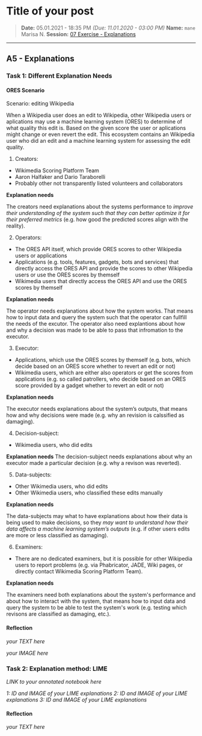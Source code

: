 # Title of your post
> **Date:** 05.01.2021 - 18:35 PM *(Due: 11.01.2020 - 03:00 PM)*
> **Name:** `mane` Marisa N.
> **Session:** [07 Exercise - Explanations](https://github.com/FUB-HCC/hcds-winter-2020/wiki/07_exercise)   
----

## A5 - Explanations

### Task 1: Different Explanation Needs

#### ORES Scenario

Scenario: editing Wikipedia

When a Wikipedia user does an edit to Wikipedia, other Wikipedia users or aplications may use a machine learning system (ORES) to determine of what quality this edit is. Based on the given score the user or aplications might change or even revert the edit. This ecosystem contains an Wikipedia user who did an edit and a machine learning system for assessing the edit quality.

1. Creators: 
* Wikimedia Scoring Platform Team
* Aaron Halfaker and Dario Taraborelli
* Probably other not transparently listed volunteers and collaborators

**Explanation needs**

The creators need explanations about the systems performance to *improve their understanding of the system such that they can better optimize it for their preferred metrics* (e.g. how good the predicted scores align with the reality).

2. Operators:
* The ORES API itself, which provide ORES scores to other Wikipedia users or applications
* Applications (e.g. tools, features, gadgets, bots and services) that directly access the ORES API and provide the scores to other Wikipedia users or use the ORES scores by themself
* Wikimedia users that directly access the ORES API and use the ORES scores by themself

**Explanation needs**

The operator needs explanations about how the system works. That means how to input data and query the system such that the operator can fullfill the needs of the excutor. The operator also need explantions about how and why a decision was made to be able to pass that infromation to the executor.

3. Executor:
* Applications, which use the ORES scores by themself (e.g. bots, which decide based on an ORES score whether to revert an edit or not)
* Wikimedia users, which are either also operators or get the scores from applications (e.g. so called patrollers, who decide based on an ORES score provided by a gadget whether to revert an edit or not)

**Explanation needs**

The executor needs explanations about the system’s outputs, that means how and why decisions were made (e.g. why an revision is calssified as damaging). 

4. Decision-subject: 
* Wikimedia users, who did edits

**Explanation needs**
The decision-subject needs explanations about why an executor made a particular decision (e.g. why a revison was reverted).

5. Data-subjects: 
* Other Wikimedia users, who did edits
* Other Wikimedia users, who classified these edits manually

**Explanation needs**

The data-subjects may what to have explanations about how their data is being used to make decisions, so they *may want to understand how their data affects a machine learning system’s outputs* (e.g. if other users edits are more or less classified as damaging).

6. Examiners:
* There are no dedicated examiners, but it is possible for other Wikipedia users to report problems (e.g. via Phabricator, JADE, Wiki pages, or directly contact Wikimedia Scoring Platform Team).

**Explanation needs**

The examiners need both explanations about the system's performance and about how to interact with the system, that means how to input data and query the system to be able to test the system's work (e.g. testing which revisons are classified as damaging, etc.).


#### Reflection

_your TEXT here_

_your IMAGE here_

### Task 2: Explanation method: LIME

_LINK to your annotated notebook here_

_1: ID and IMAGE of your LIME explanations_
_2: ID and IMAGE of your LIME explanations_
_3: ID and IMAGE of your LIME explanations_

#### Reflection
_your TEXT here_